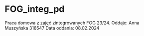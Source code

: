 # FOG_integ_pd
Praca domowa z zajęć zintegrowanych FOG 23/24.
Oddaje: Anna Muszyńska 318547
Data oddania: 08.02.2024
